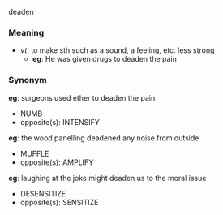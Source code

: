 deaden
### Meaning
+ _vt_: to make sth such as a sound, a feeling, etc. less strong
	+ __eg__: He was given drugs to deaden the pain

### Synonym

__eg__: surgeons used ether to deaden the pain

+ NUMB
+ opposite(s): INTENSIFY

__eg__: the wood panelling deadened any noise from outside

+ MUFFLE
+ opposite(s): AMPLIFY

__eg__: laughing at the joke might deaden us to the moral issue

+ DESENSITIZE
+ opposite(s): SENSITIZE


